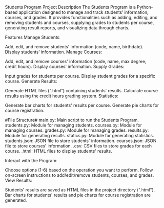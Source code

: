 Students Program
Project Description
The Students Program is a Python-based application designed to manage and track students' information, courses, and grades. It provides functionalities such as adding, editing, and removing students and courses, supplying grades to students per course, generating result reports, and visualizing data through charts.

Features
Manage Students:

Add, edit, and remove students' information (code, name, birthdate).
Display students' information.
Manage Courses:

Add, edit, and remove courses' information (code, name, max degree, credit hours).
Display courses' information.
Supply Grades:

Input grades for students per course.
Display student grades for a specific course.
Generate Results:

Generate HTML files ("<student-code>.html") containing students' results.
Calculate course results using the credit hours grading system.
Statistics:

Generate bar charts for students' results per course.
Generate pie charts for course registration.

#File Structure#
main.py: Main script to run the Students Program.
students.py: Module for managing students.
courses.py: Module for managing courses.
grades.py: Module for managing grades.
results.py: Module for generating results.
statics.py: Module for generating statistics.
students.json: JSON file to store students' information.
courses.json: JSON file to store courses' information.
<course-code>.csv: CSV files to store grades for each course.
<student-code>.html: HTML files to display students' results.


Interact with the Program:

Choose options (1-6) based on the operation you want to perform.
Follow on-screen instructions to add/edit/remove students, courses, and grades.
View Results:

Students' results are saved as HTML files in the project directory ("<student-code>.html").
Bar charts for students' results and pie charts for course registration are generated.
